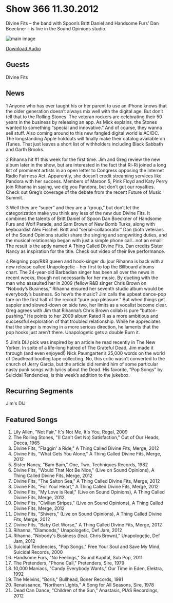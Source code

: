 # Show 366 11.30.2012
Divine Fits – the band with Spoon’s Britt Daniel and Handsome Furs’ Dan Boeckner – is live in the Sound Opinions studio.

![main image](http://www.soundopinions.org/images/2012/divinefits.jpg
)

[Download Audio](http://audio.soundopinions.org/streams/2012/11/so_20121130.m3u)

## Guests
Divine Fits

## News
1 Anyone who has ever taught his or her parent to use an iPhone knows that the older generation doesn’t always mix well with the digital age. But don’t tell that to the Rolling Stones. The veteran rockers are celebrating their 50 years in the business by releasing an app. As Mick explains, the Stones wanted to something “special and innovative.” And of course, they wanna sell stuff. Also coming around to this new fangled digital world is AC/DC. The longstanding Apple holdouts will finally make their catalog available on iTunes. That just leaves a short list of withholders including Black Sabbath and Garth Brooks.

2 Rihanna hit #1 this week for the first time. Jim and Greg review the new album later in the show, but are interested in the fact that Ri-Ri joined a long list of prominent artists in an open letter to Congress opposing the Internet Radio Fairness Act. Apparently, she doesn’t credit streaming services like Pandora with her success. Members of Maroon 5, Pink Floyd and Katy Perry join Rihanna in saying, we dig you Pandora, but don’t gut our royalties. Check out Greg’s coverage of the debate from the recent Future of Music Summit.

3 Well they are “super” and they are a “group,” but don’t let the categorization make you think any less of the new duo Divine Fits. It combines the talents of Britt Daniel of Spoon Dan Boeckner of Handsome Furs and Wolf Parade, and Sam Brown of New Bomb Turks, along with keyboardist Alex Fischel. Britt and “serial-collaborator” Dan (both veterans of the Sound Opinions studio) share the singing and songwriting duties, and the musical relationship began with just a simple phone call…not an email! The result is the aptly named A Thing Called Divine Fits. Dan credits Sister Nancy as inspiration for the title. Check out video of their live performance.

4 Reigning pop/R&B queen and hook-singer du jour Rihanna is back with a new release called Unapologetic – her first to top the Billboard albums chart. The 24-year-old Barbadian singer has been all over the news in recent weeks, though not necessarily for her music. By dueting with the man who assaulted her in 2009 (fellow R&B singer Chris Brown on “Nobody’s Business,”
 Rihanna ensured her seventh studio album would be everybody’s business. So how’s the music? Jim calls the upbeat dance-pop fare on the first half of the record “pure pop pleasure.” But when things get sappier and slowed-down on side two, her limits as a vocalist become clear. Greg agrees with Jim that Rihanna’s Chris Brown collab is pure “button-pushing.” He points to her 2009 album Rated R as a more ambitious and successful exploration of that troubled relationship. While he appreciates that the singer is moving in a more serious direction, he laments that the pop hooks just aren’t there. Unapologetic gets a double Burn it.

5 Jim’s DIJ pick was inspired by an article he read recently in The New Yorker. In spite of a life-long hatred of The Grateful Dead, Jim made it through (and even enjoyed!) Nick Paumgarten’s 25,000 words on the world of Deadhead bootleg tape collecting. No, this critic wasn’t converted to the church of Jerry Garcia, but the article did remind him of some particular nasty punk songs with lyrics about the Dead. His favorite, “Pop Songs” by Suicidal Tendencies, is this week’s addition to the jukebox.

## Recurring Segments
Jim's DIJ

## Featured Songs
1. Lily Allen, "Not Fair," It's Not Me, It's You, Regal, 2009
2. The Rolling Stones, "(I Can't Get No) Satisfaction," Out of Our Heads, Decca, 1965
3. Divine Fits, "Flaggin' a Ride," A Thing Called Divine Fits, Merge, 2012
4. Divine Fits, "What Gets You Alone," A Thing Called Divine Fits, Merge, 2012
5. Sister Nancy, "Bam Bam," One, Two, Techniques Records, 1982
6. Divine Fits, "Would That Not Be Nice," (Live on Sound Opinions), A Thing Called Divine Fits, Merge, 2012
7. Divine Fits, "The Salton Sea," A Thing Called Divine Fits, Merge, 2012
8. Divine Fits, "For Your Heart," A Thing Called Divine Fits, Merge, 2012
9. Divine Fits, "My Love is Real," (Live on Sound Opinions), A Thing Called Divine Fits, Merge, 2012
10. Divine Fits, "Civilian Stripes," (Live on Sound Opinions), A Thing Called Divine Fits, Merge, 2012
11. Divine Fits, "Shivers," (Live on Sound Opinions), A Thing Called Divine Fits, Merge, 2012
12. Divine Fits, "Baby Get Worse," A Thing Called Divine Fits, Merge, 2012
13. Rihanna, "Diamonds," Unapologetic, Def Jam, 2012
14. Rihanna, "Nobody's Business (feat. Chris Brown)," Unapologetic, Def Jam, 2012
15. Suicidal Tendencies, "Pop Songs," Free Your Soul and Save My Mind, Suicidal Records, 2000 
16. Handsome Furs, "No Feelings," Sound Kapital, Sub Pop, 2011
17. The Pretenders, "Phone Call," Pretenders, Sire, 1979
18. 10,000 Maniacs, "Candy Everybody Wants," Our Time in Eden, Elektra, 1992
19. The Melvins, "Boris," Bullhead, Boner Records, 1991
20. Renaissance, "Northern Lights," A Song for All Seasons, Sire, 1978
21. Dead Can Dance, "Children of the Sun," Anastasis, PIAS Recordings, 2012 
